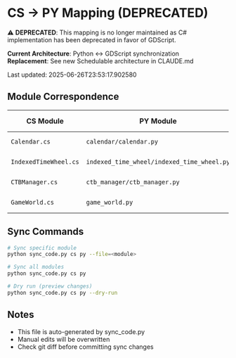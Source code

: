 # CS → PY Mapping (DEPRECATED)

⚠️ **DEPRECATED**: This mapping is no longer maintained as C# implementation has been deprecated in favor of GDScript.

**Current Architecture**: Python ↔ GDScript synchronization  
**Replacement**: See new Schedulable architecture in CLAUDE.md

Last updated: 2025-06-26T23:53:17.902580

## Module Correspondence

| CS Module | PY Module | Status | Last Sync |
|------------|------------|--------|-----------|
| `Calendar.cs` | `calendar/calendar.py` | ✅ → ✅ | 2025-06-26 |
| `IndexedTimeWheel.cs` | `indexed_time_wheel/indexed_time_wheel.py` | ✅ → ✅ | 2025-06-26 |
| `CTBManager.cs` | `ctb_manager/ctb_manager.py` | ✅ → ✅ | 2025-06-26 |
| `GameWorld.cs` | `game_world.py` | ❌ → ✅ | 2025-06-26 |


## Sync Commands

```bash
# Sync specific module
python sync_code.py cs py --file=<module>

# Sync all modules  
python sync_code.py cs py

# Dry run (preview changes)
python sync_code.py cs py --dry-run
```

## Notes

- This file is auto-generated by sync_code.py
- Manual edits will be overwritten
- Check git diff before committing sync changes
